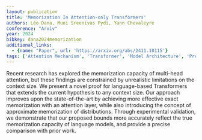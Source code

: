 ```yaml
---
layout: publication
title: 'Memorization In Attention-only Transformers'
authors: Léo Dana, Muni Sreenivas Pydi, Yann Chevaleyre
conference: "Arxiv"
year: 2024
bibkey: dana2024memorization
additional_links:
  - {name: "Paper", url: 'https://arxiv.org/abs/2411.10115'}
tags: ['Attention Mechanism', 'Transformer', 'Model Architecture', 'Pretraining Methods']
---
```

Recent research has explored the memorization capacity of multi-head
attention, but these findings are constrained by unrealistic limitations on the
context size. We present a novel proof for language-based Transformers that
extends the current hypothesis to any context size. Our approach improves upon
the state-of-the-art by achieving more effective exact memorization with an
attention layer, while also introducing the concept of approximate memorization
of distributions. Through experimental validation, we demonstrate that our
proposed bounds more accurately reflect the true memorization capacity of
language models, and provide a precise comparison with prior work.
